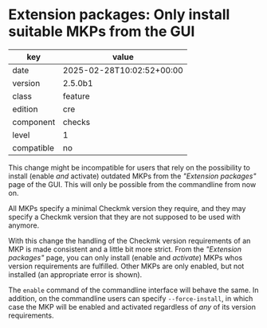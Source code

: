 [//]: # (werk v2)
# Extension packages: Only install suitable MKPs from the GUI

key        | value
---------- | ---
date       | 2025-02-28T10:02:52+00:00
version    | 2.5.0b1
class      | feature
edition    | cre
component  | checks
level      | 1
compatible | no

This change might be incompatible for users that rely on the possibility to install (enable *and* activate) outdated MKPs from the _"Extension packages"_ page of the GUI.
This will only be possible from the commandline from now on.

All MKPs specify a minimal Checkmk version they require, and they may specify a Checkmk version that they are not supposed to be used with anymore.

With this change the handling of the Checkmk version requirements of an MKP is made consistent and a little bit more strict.
From the _"Extension packages"_ page, you can only install (enable and *activate*) MKPs whos version requirements are fulfilled.
Other MKPs are only enabled, but not installed (an appropriate error is shown).

The `enable` command of the commandline interface will behave the same.
In addition, on the commandline users can specify `--force-install`, in which case the MKP will be enabled and activated regardless of *any* of its version requirements.
